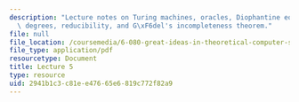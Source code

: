 ```yaml
---
description: "Lecture notes on Turing machines, oracles, Diophantine equations, Turing\
  \ degrees, reducibility, and G\xF6del's incompleteness theorem."
file: null
file_location: /coursemedia/6-080-great-ideas-in-theoretical-computer-science-spring-2008/2941b1c3c81ee47665e6819c772f82a9_lec5.pdf
file_type: application/pdf
resourcetype: Document
title: Lecture 5
type: resource
uid: 2941b1c3-c81e-e476-65e6-819c772f82a9
---
```

